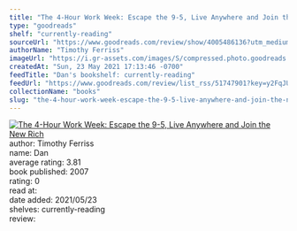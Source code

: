 ```yaml
---
title: "The 4-Hour Work Week: Escape the 9-5, Live Anywhere and Join the New Rich"
type: "goodreads"
shelf: "currently-reading"
sourceUrl: "https://www.goodreads.com/review/show/4005486136?utm_medium=api&utm_source=rss"
authorName: "Timothy Ferriss"
imageUrl: "https://i.gr-assets.com/images/S/compressed.photo.goodreads.com/books/1348972089l/9278897._SY75_.jpg"
createdAt: "Sun, 23 May 2021 17:13:46 -0700"
feedTitle: "Dan's bookshelf: currently-reading"
feedUrl: "https://www.goodreads.com/review/list_rss/51747901?key=y2FqJU-go8JMIQeUq58rZIgr51rkYzNoUobfxLWDvfVKS1BQ&shelf=currently-reading"
collectionName: "books"
slug: "the-4-hour-work-week-escape-the-9-5-live-anywhere-and-join-the-new-rich"
---
```


<a href="https://www.goodreads.com/book/show/9278897-the-4-hour-work-week?utm_medium=api&amp;utm_source=rss"><img alt="The 4-Hour Work Week: Escape the 9-5, Live Anywhere and Join the New Rich" src="https://i.gr-assets.com/images/S/compressed.photo.goodreads.com/books/1348972089l/9278897._SY75_.jpg" /></a><br/>author: Timothy Ferriss<br/>name: Dan<br/>average rating: 3.81<br/>book published: 2007<br/>rating: 0<br/>read at: <br/>date added: 2021/05/23<br/>shelves: currently-reading<br/>review: <br/><br/>

